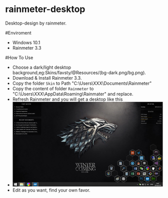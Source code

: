 # rainmeter-desktop
Desktop-design by rainmeter.

#Enviroment
* Windows 10.1
* Rainmeter 3.3

#How To Use
* Choose a dark/light desktop background,eg:Skins/favsty/@Resources/(bg-dark.png/bg.png).
* Download & Install Rainmeter 3.3.
* Copy the folder `Skin` to Path "C:\Users\XXX\Documents\Rainmeter\"
* Copy the content of folder `Rainmeter` to "C:\Users\XXX\AppData\Roaming\Rainmater" and replace.
*  Refresh Rainmeter and you will get a desktop like this
*  ![Forget it! Try it yourself.](/bg-example.png)
*  Edit as you want, find your own favor.